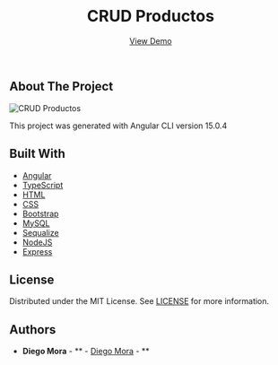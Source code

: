 <br/>
<p align="center">
  <h1 align="center">CRUD Productos</h1>

  <p align="center">
    <a href="https://github.com/MoratDev/crud-productos">View Demo</a>

  </p>
</p>
<br/>

## About The Project

![CRUD Productos](https://raw.githubusercontent.com/MoratDev/crud-productos/master/src/assets/img/CRUD%20Productos.png)

This project was generated with Angular CLI version 15.0.4

## Built With

* [Angular]()
* [TypeScript]()
* [HTML]()
* [CSS ]()
* [Bootstrap]()
* [MySQL]()
* [Sequalize]()
* [NodeJS]()
* [Express]()

## License

Distributed under the MIT License. See [LICENSE](https://github.com/MoratDev/crud-productos/blob/main/LICENSE.md) for more information.

## Authors

* **Diego Mora** - ** - [Diego Mora](https://github.com/MoratDev) - **
